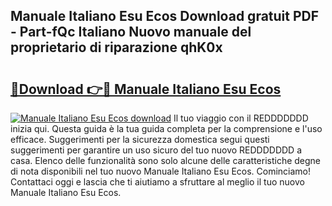 ## Manuale Italiano Esu Ecos Download gratuit PDF - Part-fQc Italiano Nuovo manuale del proprietario di riparazione qhK0x

# <h2><a href="http://dfa9tk.blite.top/?on=Manuale+Italiano+Esu+Ecos">🔗Download 👉🔴 Manuale Italiano Esu Ecos</a></h2>

[![Manuale Italiano Esu Ecos download](https://i.imgur.com/lujVjoI.png)](http://dfa9tk.blite.top/?on=Manuale+Italiano+Esu+Ecos)
Il tuo viaggio con il REDDDDDDD inizia qui. Questa guida è la tua guida completa per la comprensione e l'uso efficace. Suggerimenti per la sicurezza domestica segui questi suggerimenti per garantire un uso sicuro del tuo nuovo REDDDDDDD a casa. Elenco delle funzionalità sono solo alcune delle caratteristiche degne di nota disponibili nel tuo nuovo Manuale Italiano Esu Ecos. Cominciamo! Contattaci oggi e lascia che ti aiutiamo a sfruttare al meglio il tuo nuovo Manuale Italiano Esu Ecos.
